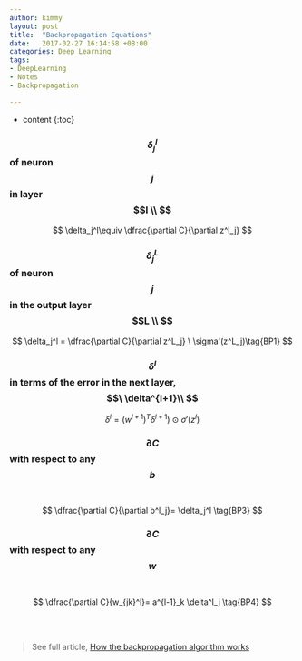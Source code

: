 ```yaml
---
author: kimmy
layout: post
title:  "Backpropagation Equations"
date:   2017-02-27 16:14:58 +08:00
categories: Deep Learning
tags:
- DeepLearning
- Notes
- Backpropagation

---
```



* content
{:toc}



###  $$\delta_j^l$$ of neuron $$j$$ in layer $$l \\ $$

$$
\delta_j^l\equiv \dfrac{\partial C}{\partial z^l_j}
$$

###  $$\delta_j^L$$ of neuron $$j$$ in the output layer $$L \\ $$
$$
\delta_j^l = \dfrac{\partial C}{\partial z^L_j} \ \sigma'(z^L_j)\tag{BP1}
$$

###  $$\delta^l$$ in terms of the error in the next layer,  $$\ \delta^{l+1}\\ $$
$$
\delta^l = (w^{l+1})^T\delta^{l+1})\ \odot\ \sigma'(z^l)\tag{BP2}
$$

###  $$\partial C$$ with respect to any $$b$$ <br>
$$
\dfrac{\partial C}{\partial b^l_j}= \delta_j^l \tag{BP3}
$$

###  $$\partial C$$ with respect to any $$w$$ <br>
$$
\dfrac{\partial C}{w_{jk}^l}= a^{l-1}_k \delta^l_j \tag{BP4}
$$

<br><br>
> See full article, [How the backpropagation algorithm works](http://neuralnetworksanddeeplearning.com/chap2.html)
